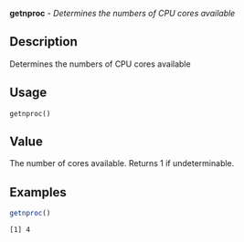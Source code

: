 





**getnproc** - *Determines the numbers of CPU cores available*

Description
--------------------

Determines the numbers of CPU cores available

Usage
--------------------

```
getnproc()
```


Value
-------------------

The number of cores available. Returns 1 if undeterminable.



Examples
-------------------

```R
getnproc()
```


```
[1] 4

```




